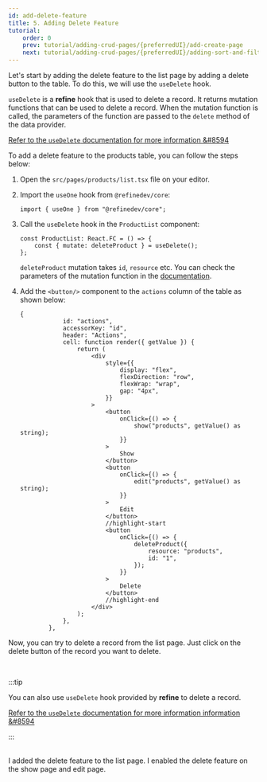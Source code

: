 ```yaml
---
id: add-delete-feature
title: 5. Adding Delete Feature
tutorial:
    order: 0
    prev: tutorial/adding-crud-pages/{preferredUI}/add-create-page
    next: tutorial/adding-crud-pages/{preferredUI}/adding-sort-and-filters
---
```


Let's start by adding the delete feature to the list page by adding a delete button to the table. To do this, we will use the `useDelete` hook.

`useDelete` is a **refine** hook that is used to delete a record. It returns mutation functions that can be used to delete a record. When the mutation function is called, the parameters of the function are passed to the `delete` method of the data provider.

[Refer to the `useDelete` documentation for more information &#8594](/docs/api-reference/core/hooks/data/useDelete/)

To add a delete feature to the products table, you can follow the steps below:

1. Open the `src/pages/products/list.tsx` file on your editor.

2. Import the `useOne` hook from `@refinedev/core`:

    ```tsx
    import { useOne } from "@refinedev/core";
    ```

3. Call the `useDelete` hook in the `ProductList` component:

    ```tsx
    const ProductList: React.FC = () => {
        const { mutate: deleteProduct } = useDelete();
    };
    ```

    `deleteProduct` mutation takes `id`, `resource` etc. You can check the parameters of the mutation function in the [documentation](/docs/api-reference/core/hooks/data/useDelete/#properties).

4. Add the `<button/>` component to the `actions` column of the table as shown below:

    ```tsx
    {
                id: "actions",
                accessorKey: "id",
                header: "Actions",
                cell: function render({ getValue }) {
                    return (
                        <div
                            style={{
                                display: "flex",
                                flexDirection: "row",
                                flexWrap: "wrap",
                                gap: "4px",
                            }}
                        >
                            <button
                                onClick={() => {
                                    show("products", getValue() as string);
                                }}
                            >
                                Show
                            </button>
                            <button
                                onClick={() => {
                                    edit("products", getValue() as string);
                                }}
                            >
                                Edit
                            </button>
                            //highlight-start
                            <button
                                onClick={() => {
                                    deleteProduct({
                                        resource: "products",
                                        id: "1",
                                    });
                                }}
                            >
                                Delete
                            </button>
                            //highlight-end
                        </div>
                    );
                },
            },
    ```

Now, you can try to delete a record from the list page. Just click on the delete button of the record you want to delete.

<br/>

:::tip

You can also use `useDelete` hook provided by **refine** to delete a record.

[Refer to the `useDelete` documentation for more information information &#8594](/docs/api-reference/core/hooks/data/useDelete/)

:::

<br/>

<Checklist>

<ChecklistItem id="add-delete-feature-headless">
I added the delete feature to the list page.
</ChecklistItem>
<ChecklistItem id="add-delete-feature-headless-2">
I enabled the delete feature on the show page and edit page.
</ChecklistItem>

</Checklist>
